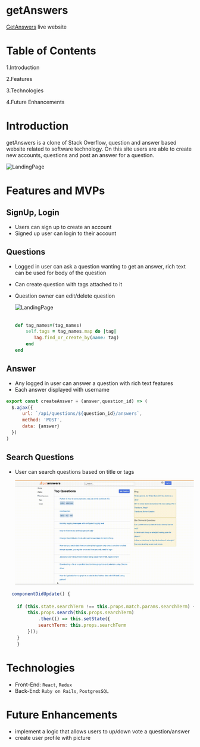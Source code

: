 
# getAnswers

[GetAnswers](https://get-ans.herokuapp.com/#/) live website


# Table of Contents

  1.Introduction
  
  2.Features
  
  3.Technologies
  
  4.Future Enhancements

# Introduction
  
  getAnswers is a clone of Stack Overflow, question and answer based website related to software technology. On this site users are able to create new accounts, questions and post an answer for a question.
  
  ![LandingPage](./readme/LandingPage.gif)

# Features and MVPs

## SignUp, Login
  
  * Users can sign up to create an account
  * Signed up user can login to their account

## Questions

  * Logged in user can ask a question wanting to get an answer, rich text can be used for body of the question
  * Can create question with tags attached to it
  * Question owner can edit/delete question
  
    ![LandingPage](./readme/Question.gif)
    
    ```ruby on rails
    
    def tag_names=(tag_names)   
        self.tags = tag_names.map do |tag|
           Tag.find_or_create_by(name: tag)
        end
    end
    
    ```

  
## Answer
  
  * Any logged in user can answer a question with rich text features
  * Each answer displayed with username
  
  ```javascript
  export const createAnswer = (answer,question_id) => (
    $.ajax({
        url: `/api/questions/${question_id}/answers`,
        method: 'POST',
        data: {answer}
    })
)
```


## Search Questions

  * User can search questions based on title or tags

    ![LandingPage](./readme/search.gif)


```javascript
  componentDidUpdate() {
    
    if (this.state.searchTerm !== this.props.match.params.searchTerm) {
        this.props.search(this.props.searchTerm)
            .then(() => this.setState({
            searchTerm: this.props.searchTerm
        }));
    } 
    }
```
# Technologies

* Front-End: `React`, `Redux`
* Back-End: `Ruby on Rails`, `PostgresSQL`


# Future Enhancements

* implement a logic that allows users to up/down vote a question/answer
* create user profile with picture


